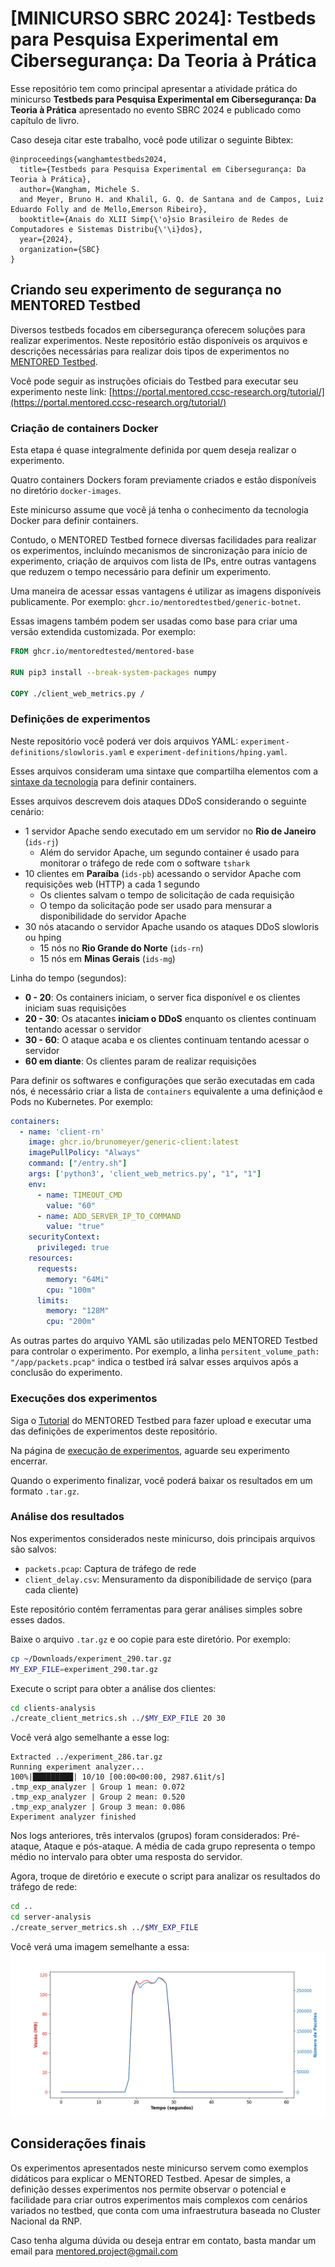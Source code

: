 # [MINICURSO SBRC 2024]: Testbeds para Pesquisa Experimental em Cibersegurança: Da Teoria à Prática 

Esse repositório tem como principal apresentar a atividade prática do minicurso **Testbeds para Pesquisa Experimental em Cibersegurança: Da Teoria à Prática** apresentado no evento SBRC 2024 e publicado como capítulo de livro.

Caso deseja citar este trabalho, você pode utilizar o seguinte Bibtex: 


```
@inproceedings{wanghamtestbeds2024,
  title={Testbeds para Pesquisa Experimental em Cibersegurança: Da Teoria à Prática},
  author={Wangham, Michele S.
  and Meyer, Bruno H. and Khalil, G. Q. de Santana and de Campos, Luiz Eduardo Folly and de Mello,Emerson Ribeiro},
  booktitle={Anais do XLII Simp{\'o}sio Brasileiro de Redes de Computadores e Sistemas Distribu{\'\i}dos},
  year={2024},
  organization={SBC}
}
```

## Criando seu experimento de segurança no MENTORED Testbed

Diversos testbeds focados em cibersegurança oferecem soluções para realizar experimentos.
Neste repositório estão disponíveis os arquivos e descrições necessárias para realizar dois tipos de experimentos no [MENTORED Testbed](https://portal.mentored.ccsc-research.org/).

Você pode seguir as instruções oficiais do Testbed para executar seu experimento neste link: [https://portal.mentored.ccsc-research.org/tutorial/](https://portal.mentored.ccsc-research.org/tutorial/) 


### Criação de containers Docker

Esta etapa é quase integralmente definida por quem deseja realizar o experimento.

Quatro containers Dockers foram previamente criados e estão disponíveis no diretório `docker-images`.


Este minicurso assume que você já tenha o conhecimento da tecnologia Docker para definir containers.

Contudo, o MENTORED Testbed fornece diversas facilidades para realizar os experimentos, incluíndo mecanismos de sincronização para início de experimento, criação de arquivos com lista de IPs, entre outras vantagens que reduzem o tempo necessário para definir um experimento.

Uma maneira de acessar essas vantagens é utilizar as imagens disponíveis publicamente. Por exemplo: `ghcr.io/mentoredtestbed/generic-botnet`.

Essas imagens também podem ser usadas como base para criar uma versão extendida customizada. Por exemplo:

```Dockerfile
FROM ghcr.io/mentoredtested/mentored-base

RUN pip3 install --break-system-packages numpy

COPY ./client_web_metrics.py /
```


### Definições de experimentos

Neste repositório você poderá ver dois arquivos YAML: `experiment-definitions/slowloris.yaml` e `experiment-definitions/hping.yaml`.

Esses arquivos consideram uma sintaxe que compartilha elementos com a [sintaxe da tecnologia](experiment-definitions) para definir containers.


Esses arquivos descrevem dois ataques DDoS considerando o seguinte cenário:

- 1 servidor Apache sendo executado em um servidor no **Rio de Janeiro** (`ids-rj`)
  - Além do servidor Apache, um segundo container é usado para monitorar o tráfego de rede com o software `tshark`
- 10 clientes em **Paraíba** (`ids-pb`) acessando o servidor Apache com requisições web (HTTP) a cada 1 segundo
  - Os clientes salvam o tempo de solicitação de cada requisição
  - O tempo da solicitação pode ser usado para mensurar a disponibilidade do servidor Apache
- 30 nós atacando o servidor Apache usando os ataques DDoS slowloris ou hping
  - 15 nós no **Rio Grande do Norte** (`ids-rn`)
  - 15 nós em **Minas Gerais** (`ids-mg`)


Linha do tempo (segundos):
- **0 - 20**: Os containers iniciam, o server fica disponível e os clientes iniciam suas requisições
- **20 - 30**: Os atacantes **iniciam o DDoS** enquanto os clientes continuam tentando acessar o servidor
- **30 - 60**: O ataque acaba e os clientes continuam tentando acessar o servidor
- **60 em diante**: Os clientes param de realizar requisições


Para definir os softwares e configurações que serão executadas em cada nós, é necessário criar a lista de `containers` equivalente a uma definiçãod e Pods no Kubernetes. Por exemplo:

```yaml
containers:
  - name: 'client-rn'
    image: ghcr.io/brunomeyer/generic-client:latest
    imagePullPolicy: "Always"
    command: ["/entry.sh"]
    args: ['python3', 'client_web_metrics.py', "1", "1"]
    env:
      - name: TIMEOUT_CMD
        value: "60"
      - name: ADD_SERVER_IP_TO_COMMAND
        value: "true"
    securityContext:
      privileged: true
    resources:
      requests:
        memory: "64Mi"
        cpu: "100m"
      limits:
        memory: "128M"
        cpu: "200m"
```


As outras partes do arquivo YAML são utilizadas pelo MENTORED Testbed para controlar o experimento. Por exemplo, a linha `persitent_volume_path: "/app/packets.pcap"` indica o testbed irá salvar esses arquivos após a conclusão do experimento. 



### Execuções dos experimentos
Siga o [Tutorial](https://portal.mentored.ccsc-research.org/tutorial/) do MENTORED Testbed para fazer upload e executar uma das definições de experimentos deste repositório.

Na página de [execução de experimentos](https://portal.mentored.ccsc-research.org/execution), aguarde seu experimento encerrar.

Quando o experimento finalizar, você poderá baixar os resultados em um formato `.tar.gz`.



### Análise dos resultados

Nos experimentos considerados neste minicurso, dois principais arquivos são salvos:
- `packets.pcap`: Captura de tráfego de rede
- `client_delay.csv`: Mensuramento da disponibilidade de serviço (para cada cliente)

Este repositório contém ferramentas para gerar análises simples sobre esses dados.

Baixe o arquivo `.tar.gz` e oo copie para este diretório. Por exemplo:

```bash
cp ~/Downloads/experiment_290.tar.gz
MY_EXP_FILE=experiment_290.tar.gz
```

Execute o script para obter a análise dos clientes:
```bash
cd clients-analysis
./create_client_metrics.sh ../$MY_EXP_FILE 20 30
```

Você verá algo semelhante a esse log:
```
Extracted ../experiment_286.tar.gz
Running experiment analyzer...
100%|█████████| 10/10 [00:00<00:00, 2987.61it/s]
.tmp_exp_analyzer | Group 1 mean: 0.072
.tmp_exp_analyzer | Group 2 mean: 0.520
.tmp_exp_analyzer | Group 3 mean: 0.086
Experiment analyzer finished
```

Nos logs anteriores, três intervalos (grupos) foram considerados: Pré-ataque, Ataque e pós-ataque. A média de cada grupo representa o tempo médio no intervalo para obter uma resposta do servidor.

Agora, troque de diretório e execute o script para analizar os resultados do tráfego de rede: 

```bash
cd ..
cd server-analysis
./create_server_metrics.sh ../$MY_EXP_FILE
```

Você verá uma imagem semelhante a essa:
![Network Throughput](./img/throughput.png)



## Considerações finais

Os experimentos apresentados neste minicurso servem como exemplos didáticos para explicar o MENTORED Testbed. Apesar de simples, a definição desses experimentos nos permite observar o potencial e facilidade para criar outros experimentos mais complexos com cenários variados no testbed, que conta com uma infraestrutura baseada no Cluster Nacional da RNP.

Caso tenha alguma dúvida ou deseja entrar em contato, basta mandar um email para [mentored.project@gmail.com](mailto:mentored.project@gmail.com)